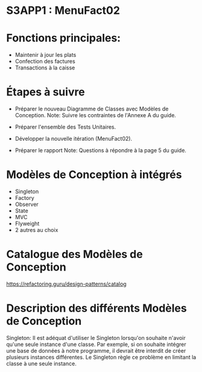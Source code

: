 # S3APP1 : MenuFact02

# Fonctions principales:
- Maintenir à jour les plats
- Confection des factures
- Transactions à la caisse


# Étapes à suivre
- Préparer le nouveau Diagramme de Classes avec Modèles de Conception.
Note: Suivre les contraintes de l'Annexe A du guide.

- Préparer l'ensemble des Tests Unitaires.

- Développer la nouvelle itération (MenuFact02).

- Préparer le rapport
Note: Questions à répondre à la page 5 du guide.


# Modèles de Conception à intégrés
- Singleton
- Factory
- Observer
- State
- MVC
- Flyweight
- 2 autres au choix

# Catalogue des Modèles de Conception
https://refactoring.guru/design-patterns/catalog

# Description des différents Modèles de Conception
Singleton:
Il est adéquat d'utiliser le Singleton lorsqu'on souhaite n'avoir
qu'une seule instance d'une classe. Par exemple, si on souhaite
intégrer une base de données à notre programme, il devrait être
interdit de créer plusieurs instances différentes. Le Singleton
règle ce problème en limitant la classe à une seule instance.

